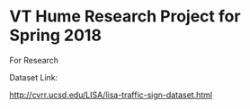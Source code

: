# VT Hume Research Project for Spring 2018
For Research


Dataset Link:

http://cvrr.ucsd.edu/LISA/lisa-traffic-sign-dataset.html